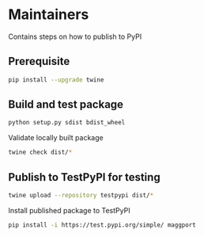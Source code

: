 # Maintainers

Contains steps on how to publish to PyPI

## Prerequisite

```sh
pip install --upgrade twine
```

## Build and test package

```sh
python setup.py sdist bdist_wheel
```

Validate locally built package

```sh
twine check dist/*
```

## Publish to TestPyPI for testing

```sh
twine upload --repository testpypi dist/*
```

Install published package to TestPyPI

```sh
pip install -i https://test.pypi.org/simple/ maggport
```
